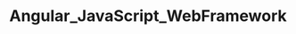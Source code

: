# Angular_JavaScript_WebFramework   
               
       
    
        
           
     
                     
         
      
              
   
